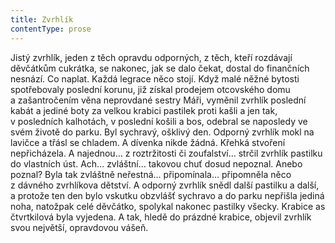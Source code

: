 ```yaml
---
title: Zvrhlík
contentType: prose
---
```


Jistý zvrhlík, jeden z těch opravdu odporných, z těch, kteří rozdávají děvčátkům cukrátka, se nakonec, jak se dalo čekat, dostal do finančních nesnází. Co naplat. Každá legrace něco stojí. Když malé něžné bytosti spotřebovaly poslední korunu, již získal prodejem otcovského domu a zašantročením věna neprovdané sestry Máři, vyměnil zvrhlík poslední kabát a jediné boty za velkou krabici pastilek proti kašli a jen tak, v posledních kalhotách, v poslední košili a bos, odebral se naposledy ve svém životě do parku. Byl sychravý, ošklivý den. Odporný zvrhlík mokl na lavičce a třásl se chladem. A dívenka nikde žádná. Křehká stvoření nepřicházela. A najednou… z roztržitosti či zoufalství… strčil zvrhlík pastilku do vlastních úst. Ach… zvláštní… takovou chuť dosud nepoznal. Anebo poznal? Byla tak zvláštně neřestná… připomínala… připomněla něco z dávného zvrhlíkova dětství. A odporný zvrhlík snědl další pastilku a další, a protože ten den bylo vskutku obzvlášť sychravo a do parku nepřišla jediná noha, natožpak celé děvčátko, spolykal nakonec pastilky všecky. Krabice as čtvrtkilová byla vyjedena. A tak, hledě do prázdné krabice, objevil zvrhlík svou největší, opravdovou vášeň.
